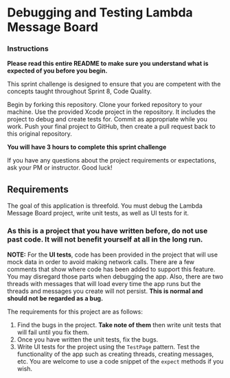 # Debugging and Testing Lambda Message Board

### Instructions

**Please read this entire README to make sure you understand what is expected of you before you begin.**

This sprint challenge is designed to ensure that you are competent with the concepts taught throughout Sprint 8, Code Quality.

Begin by forking this repository. Clone your forked repository to your machine. Use the provided Xcode project in the repository. It includes the project to debug and create tests for. Commit as appropriate while you work. Push your final project to GitHub, then create a pull request back to this original repository.

**You will have 3 hours to complete this sprint challenge**

If you have any questions about the project requirements or expectations, ask your PM or instructor. Good luck!

## Requirements

The goal of this application is threefold. You must debug the Lambda Message Board project, write unit tests, as well as UI tests for it. 

### As this is a project that you have written before, do not use past code. It will not benefit yourself at all in the long run.

**NOTE:** For the **UI tests**, code has been provided in the project that will use mock data in order to avoid making network calls. There are a few comments that show where code has been added to support this feature. You may disregard those parts when debugging the app. Also, there are two threads with messages that will load every time the app runs but the threads and messages you create will not persist. **This is normal and should not be regarded as a bug.**

The requirements for this project are as follows:

1. Find the bugs in the project. **Take note of them** then write unit tests that will fail until you fix them.
2. Once you have written the unit tests, fix the bugs.
3. Write UI tests for the project using the `TestPage` pattern. Test the functionality of the app such as creating threads, creating messages, etc. You are welcome to use a code snippet of the `expect` methods if you wish.
